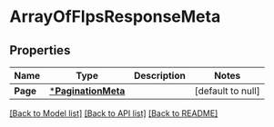 # ArrayOfFlpsResponseMeta

## Properties
Name | Type | Description | Notes
------------ | ------------- | ------------- | -------------
**Page** | [***PaginationMeta**](PaginationMeta.md) |  | [default to null]

[[Back to Model list]](../README.md#documentation-for-models) [[Back to API list]](../README.md#documentation-for-api-endpoints) [[Back to README]](../README.md)

